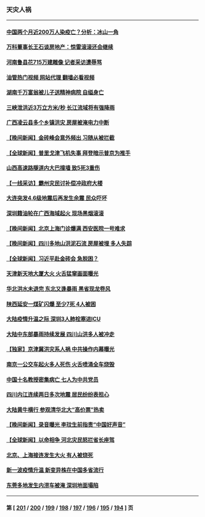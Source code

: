 ### 天灾人祸
---
#### [中国两个月近200万人染疫亡？分析：冰山一角](../../pages/ncid280/n14061593.md?08280045) 
#### [万科董事长王石谈房地产：惊雷滚滚还会继续](../../pages/ncid280/n14061587.md?08280045) 
#### [河南鲁县花715万建雕像 记者采访遭辱骂](../../pages/ncid280/n14061515.md?08280045) 
#### [油管热门视频 网站代理 翻墙必看视频](http://138.2.39.72:81/youtube.html?epic-marker?08280045)
#### [湖南千万富翁被儿子送精神病院 自缢身亡](../../pages/ncid280/n14061109.md?08280045) 
#### [三峡泄洪近3万立方米/秒 长江流域将有强降雨](../../pages/ncid280/n14060810.md?08280045) 
#### [广西凌云县多个乡镇洪灾 房屋被淹电力中断](../../pages/ncid280/n14060230.md?08280045) 
#### [【晚间新闻】金砖峰会意外频出 习随从被拦截](../../pages/ncid280/n14060182.md?08280045) 
#### [【全球新闻】普里戈津飞机失事 拜登暗示普京为推手](../../pages/ncid280/n14060183.md?08280045) 
#### [山西高速路隧道内大巴撞墙 致5死3重伤](../../pages/ncid280/n14059976.md?08280045) 
#### [【一线采访】霸州灾民讨补偿冲政府大楼](../../pages/ncid280/n14059854.md?08280045) 
#### [大连突发4.6级地震后再发生余震 民众吓坏](../../pages/ncid280/n14059515.md?08280045) 
#### [深圳籍油轮在广西海域起火 现场黑烟滚滚](../../pages/ncid280/n14059478.md?08280045) 
#### [【晚间新闻】北京上海门诊爆满 西安医院一号难求](../../pages/ncid280/n14059443.md?08280045) 
#### [【晚间新闻】四川多地山洪泥石流 房屋被埋 多人失踪](../../pages/ncid280/n14058665.md?08280045) 
#### [【全球新闻】习近平赴金砖会 急脱困？](../../pages/ncid280/n14058666.md?08280045) 
#### [天津新天地大厦大火 火舌猛窜画面曝光](../../pages/ncid280/n14058724.md?08280045) 
#### [华北洪水未退完 东北又逢暴雨 黑省现龙卷风](../../pages/ncid280/n14058545.md?08280045) 
#### [陕西延安一煤矿闪爆 至少7死 4人被困](../../pages/ncid280/n14058667.md?08280045) 
#### [大陆疫情升温之际 深圳3人肺栓塞进ICU](../../pages/ncid280/n14058071.md?08280045) 
#### [大陆中东部暴雨持续发展 四川山洪多人被冲走](../../pages/ncid280/n14057974.md?08280045) 
#### [【独家】京津冀洪灾系人祸 中共操作内幕曝光](../../pages/ncid280/n14057571.md?08280045) 
#### [南京一公交车起火多人死伤 火舌喷涌全车烧毁](../../pages/ncid280/n14057826.md?08280045) 
#### [中国十名教授密集病亡 七人为中共党员](../../pages/ncid280/n14057645.md?08280045) 
#### [四川内江连续两日多次地震 居民纷纷表担心](../../pages/ncid280/n14057109.md?08280045) 
#### [大陆黄牛横行 参观清华北大“高价票”热卖](../../pages/ncid280/n14057027.md?08280045) 
#### [【晚间新闻】录音曝光 李玟生前指责“中国好声音”](../../pages/ncid280/n14056727.md?08280045) 
#### [【全球新闻】以命相争 河北灾民怒拦省长座驾](../../pages/ncid280/n14057021.md?08280045) 
#### [北京、上海接连发生大火 有人被烧死](../../pages/ncid280/n14056928.md?08280045) 
#### [新一波疫情升温 新变异株在中国多省流行](../../pages/ncid280/n14056990.md?08280045) 
#### [东莞多地发生内涝车被淹 深圳地面塌陷](../../pages/ncid280/n14056912.md?08280045) 

---
#### 第 [ [201](./201.md?08280045) / [200](./200.md?08280045) / [199](./199.md?08280045) / [198](./198.md?08280045) / [197](./197.md?08280045) / [196](./196.md?08280045) / [195](./195.md?08280045) / [194](./194.md?08280045) ] 页
